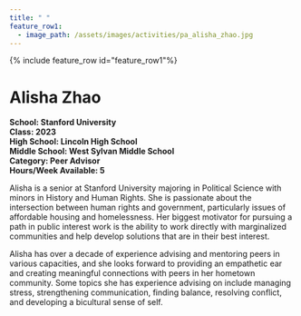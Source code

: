 ```yaml
---
title: " "
feature_row1:
  - image_path: /assets/images/activities/pa_alisha_zhao.jpg
---
```


{% include feature_row id="feature_row1"%}

# Alisha Zhao

**School: Stanford University**  
**Class: 2023**  
**High School: Lincoln High School**  
**Middle School: West Sylvan Middle School**  
**Category: Peer Advisor**  
**Hours/Week Available: 5**  

Alisha is a senior at Stanford University majoring in Political Science with minors in History and Human Rights. She is passionate about the intersection between human rights and government, particularly issues of affordable housing and homelessness. Her biggest motivator for pursuing a path in public interest work is the ability to work directly with marginalized communities and help develop solutions that are in their best interest.

Alisha has over a decade of experience advising and mentoring peers in various capacities, and she looks forward to providing an empathetic ear and creating meaningful connections with peers in her hometown community. Some topics she has experience advising on include managing stress, strengthening communication, finding balance, resolving conflict, and developing a bicultural sense of self.
